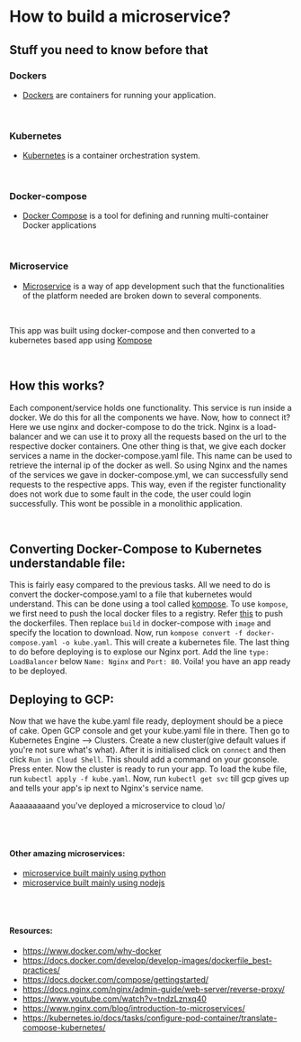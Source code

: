 # How to build a microservice?

## Stuff you need to know before that

### Dockers
- [Dockers](https://www.docker.com/resources/what-container) are containers for running your application. 
<br>

### Kubernetes
- [Kubernetes](https://kubernetes.io/docs/concepts/overview/what-is-kubernetes/) is a container orchestration system. 
<br>

### Docker-compose
- [Docker Compose](https://docs.docker.com/compose/) is a tool for defining and running multi-container Docker applications
<br>

### Microservice
- [Microservice](https://microservices.io/) is a way of app development such that the functionalities of the platform needed are broken down to several components. 
<br>


This app was built using docker-compose and then converted to a kubernetes based app using [Kompose](https://kompose.io/)


<br>

## How this works?

Each component/service holds one functionality. This service is run inside a docker. We do this for all the components we have. Now, how to connect it? Here we use nginx and docker-compose to do the trick. Nginx is a load-balancer and we can use it to proxy all the requests based on the url to the respective docker containers. One other thing is that, we give each docker services a name in the docker-compose.yaml file. This name can be used to retrieve the internal ip of the docker as well. So using Nginx and the names of the services we gave in docker-compose.yml, we can successfully send requests to the respective apps. This way, even if the register functionality does not work due to some fault in the code, the user could login successfully. This wont be possible in a monolithic application. 

<br>

## Converting Docker-Compose to Kubernetes understandable file:

This is fairly easy compared to the previous tasks. All we need to do is convert the docker-compose.yaml to a file that kubernetes would understand. This can be done using a tool called [kompose](https://kompose.io/setup/). To use `kompose`, we first need to push the local docker files to a registry. Refer [this](https://rollout.io/blog/using-docker-push-to-publish-images-to-dockerhub/) to push the dockerfiles. Then replace `build` in docker-compose with `image` and specify the location to download. Now, run `kompose convert -f docker-compose.yaml -o kube.yaml`. This will create a kubernetes file. The last thing to do before deploying is to explose our Nginx port. Add the line `type: LoadBalancer` below `Name: Nginx` and `Port: 80`. Voila! you have an app ready to be deployed. 


## Deploying to GCP:

Now that we have the kube.yaml file ready, deployment should be a piece of cake. Open GCP console and get your kube.yaml file in there. Then go to Kubernetes Engine --> Clusters. Create a new cluster(give default values if you're not sure what's what). After it is initialised click on `connect` and then click `Run in Cloud Shell`. This should add a command on your gconsole. Press enter. Now the cluster is ready to run your app. To load the kube file, run `kubectl apply -f kube.yaml`. Now, run `kubectl get svc` till gcp gives up and tells your app's ip next to Nginx's service name. 

Aaaaaaaaand you've deployed a microservice to cloud \o/

<br><br>

#### Other amazing microservices:
- [microservice built mainly using python](https://github.com/Captain-K-101/MicroServices/)
- [microservice built mainly using nodejs](https://github.com/pranjalsingh008/imager)
 

<br><br>

#### Resources:
- https://www.docker.com/why-docker
- https://docs.docker.com/develop/develop-images/dockerfile_best-practices/
- https://docs.docker.com/compose/gettingstarted/
- https://docs.nginx.com/nginx/admin-guide/web-server/reverse-proxy/
- https://www.youtube.com/watch?v=tndzLznxq40
- https://www.nginx.com/blog/introduction-to-microservices/
- https://kubernetes.io/docs/tasks/configure-pod-container/translate-compose-kubernetes/

